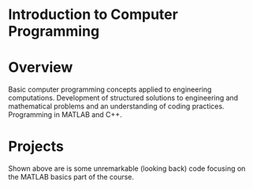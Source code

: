 # Introduction to Computer Programming

# Overview
Basic computer programming concepts applied to engineering computations. Development of structured solutions to engineering and mathematical problems and an understanding of coding practices. Programming in MATLAB and C++. 

# Projects 
Shown above are is some unremarkable (looking back) code focusing on the MATLAB basics part of the course.
